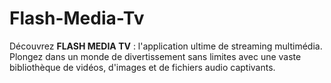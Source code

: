 # Flash-Media-Tv
Découvrez **FLASH MEDIA TV** : l'application ultime de streaming multimédia. Plongez dans un monde de divertissement sans limites avec une vaste bibliothèque de vidéos, d'images et de fichiers audio captivants.
